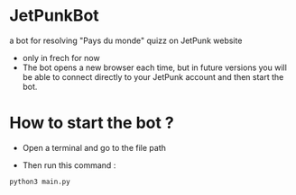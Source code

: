 # JetPunkBot
a bot for resolving "Pays du monde" quizz on JetPunk website

- only in frech for now
- The bot opens a new browser each time, but in future versions you will be able to connect directly to your JetPunk account and then start the bot.

# How to start the bot ?

- Open a terminal and go to the file path

- Then run this command :

``` python3 main.py ```


